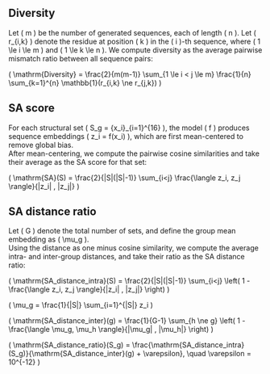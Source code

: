 ## Diversity

Let \( m \) be the number of generated sequences, each of length \( n \). Let \( r_{i,k} \) denote the residue at position \( k \) in the \( i \)-th sequence, where \( 1 \le i \le m \) and \( 1 \le k \le n \). We compute diversity as the average pairwise mismatch ratio between all sequence pairs:

\( \mathrm{Diversity} = \frac{2}{m(m-1)} \sum_{1 \le i < j \le m} \frac{1}{n} \sum_{k=1}^{n} \mathbb{1}(r_{i,k} \ne r_{j,k}) \)



## SA score

For each structural set \( S_g = \{x_i\}_{i=1}^{16} \), the model \( f \) produces sequence embeddings \( z_i = f(x_i) \), which are first mean-centered to remove global bias.  
After mean-centering, we compute the pairwise cosine similarities and take their average as the SA score for that set:

\( \mathrm{SA}(S) = \frac{2}{|S|(|S|-1)} \sum_{i<j} \frac{\langle z_i, z_j \rangle}{\|z_i\| \, \|z_j\|} \)


## SA distance ratio

Let \( G \) denote the total number of sets, and define the group mean embedding as \( \mu_g \).  
Using the distance as one minus cosine similarity, we compute the average intra- and inter-group distances, and take their ratio as the SA distance ratio:


\( \mathrm{SA\_distance\_intra}(S) = \frac{2}{|S|(|S|-1)} \sum_{i<j} \left( 1 - \frac{\langle z_i, z_j \rangle}{\|z_i\| \, \|z_j\|} \right) \)


\( \mu_g = \frac{1}{|S|} \sum_{i=1}^{|S|} z_i \)


\( \mathrm{SA\_distance\_inter}(g) = \frac{1}{G-1} \sum_{h \ne g} \left( 1 - \frac{\langle \mu_g, \mu_h \rangle}{\|\mu_g\| \, \|\mu_h\|} \right) \)


\( \mathrm{SA\_distance\_ratio}(S_g) = \frac{\mathrm{SA\_distance\_intra}(S_g)}{\mathrm{SA\_distance\_inter}(g) + \varepsilon}, \quad \varepsilon = 10^{-12} \)
